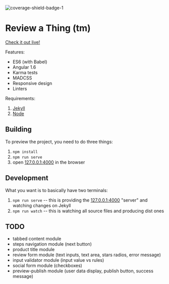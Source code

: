 ![coverage-shield-badge-1](https://img.shields.io/badge/coverage-95.24%25-brightgreen.svg)

# Review a Thing (tm)

[Check it out live!](http://review-a-thing.smutnyleszek.com/)

Features:

- ES6 (with Babel)
- Angular 1.6
- Karma tests
- MADCSS
- Responsive design
- Linters

Requirements:

1. [Jekyll](http://jekyllrb.com/)
2. [Node](https://nodejs.org)

## Building

To preview the project, you need to do three things:

1. `npm install`
2. `npm run serve`
3. open [127.0.0.1:4000](http://127.0.0.1:4000/) in the browser

## Development

What you want is to basically have two terminals:

1. `npm run serve` -- this is providing the [127.0.0.1:4000](http://127.0.0.1:4000/) "server" and watching changes on Jekyll
2. `npm run watch` -- this is watching all source files and producing dist ones

## TODO

- tabbed content module
- steps navigation module (next button)
- product title module
- review form module (text inputs, text area, stars radios, error message)
- input validator module (input value vs rules)
- social form module (checkboxes)
- preview-publish module (user data display, publish button, success message)
